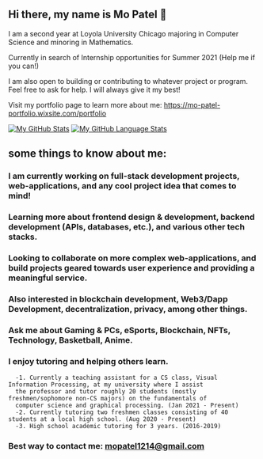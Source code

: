 ## Hi there, my name is Mo Patel 👋

I am a second year at Loyola University Chicago majoring in Computer Science and minoring in Mathematics.

Currently in search of Internship opportunities for Summer 2021 (Help me if you can!)

I am also open to building or contributing to whatever project or program. Feel free to ask for help. I will always give it my best!

Visit my portfolio page to learn more about me: https://mo-patel-portfolio.wixsite.com/portfolio




[![My GitHub Stats](https://github-readme-stats.vercel.app/api/?username=mopatel30&count_private=true&theme=tokyonight&showicons=true)]()
[![My GitHub Language Stats](https://github-readme-stats.vercel.app/api/top-langs/?username=mopatel30&langs_count=5&theme=tokyonight)]()




## some things to know about me:
### I am currently working on full-stack development projects, web-applications, and any cool project idea that comes to mind!
### Learning more about frontend design & development, backend development (APIs, databases, etc.), and various other tech stacks.
### Looking to collaborate on more complex web-applications, and build projects geared towards user experience and providing a meaningful service. 

### Also interested in blockchain development, Web3/Dapp Development, decentralization, privacy, among other things.
### Ask me about Gaming & PCs, eSports, Blockchain, NFTs, Technology, Basketball, Anime.

### I enjoy tutoring and helping others learn. 
      -1. Currently a teaching assistant for a CS class, Visual Information Processing, at my university where I assist 
      the professor and tutor roughly 20 students (mostly freshmen/sophomore non-CS majors) on the fundamentals of 
      computer science and graphical processing. (Jan 2021 - Present)
      -2. Currently tutoring two freshmen classes consisting of 40 students at a local high school. (Aug 2020 - Present)
      -3. High school academic tutoring for 3 years. (2016-2019)

### Best way to contact me: mopatel1214@gmail.com
